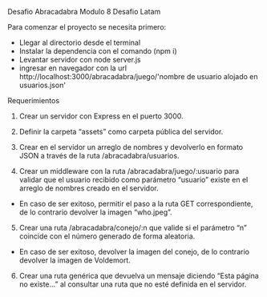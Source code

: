 Desafio Abracadabra Modulo 8 Desafio Latam

Para comenzar el proyecto se necesita primero:

- Llegar al directorio desde el terminal
- Instalar la dependencia con el comando (npm i)
- Levantar servidor con node server.js
- ingresar en navegador con la url http://localhost:3000/abracadabra/juego/'nombre de usuario alojado en usuarios.json'

Requerimientos
1. Crear un servidor con Express en el puerto 3000.

2. Definir la carpeta “assets” como carpeta pública del servidor.

3. Crear en el servidor un arreglo de nombres y devolverlo en formato JSON a través de la ruta /abracadabra/usuarios.

4. Crear un middleware con la ruta /abracadabra/juego/:usuario para validar que el usuario recibido como parámetro “usuario” existe en el arreglo de nombres creado en el servidor.
- En caso de ser exitoso, permitir el paso a la ruta GET correspondiente, de lo contrario devolver la imagen “who.jpeg”.

5. Crear una ruta /abracadabra/conejo/:n que valide si el parámetro “n” coincide con el número generado de forma aleatoria.
- En caso de ser exitoso, devolver la imagen del conejo, de lo contrario devolver la imagen de Voldemort.

6. Crear una ruta genérica que devuelva un mensaje diciendo “Esta página no existe...” al consultar una ruta que no esté definida en el servidor.


